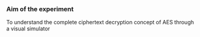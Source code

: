 ### Aim of the experiment
To understand the complete ciphertext decryption concept of AES through a 
visual simulator
